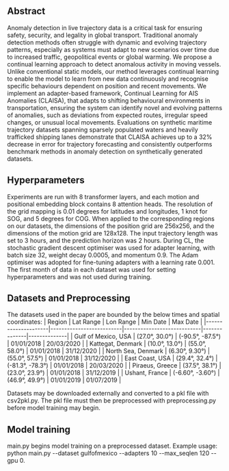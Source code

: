 ## Abstract
Anomaly detection in live trajectory data is a critical task for ensuring safety, security, and legality in global transport. Traditional anomaly detection methods often struggle with dynamic and evolving trajectory patterns, especially as systems must adapt to new scenarios over time due to increased traffic, geopolitical events or global warming. We propose a continual learning approach to detect anomalous activity in moving vessels. Unlike conventional static models, our method leverages continual learning to enable the model to learn from new data continuously and recognise specific behaviours dependent on position and recent movements.
We implement an adapter-based framework, Continual Learning for AIS Anomalies (CLAISA), that adapts to shifting behavioural environments in transportation, ensuring the system can identify novel and evolving patterns of anomalies, such as deviations from expected routes, irregular speed changes, or unusual local movements. Evaluations on synthetic maritime trajectory datasets spanning sparsely populated waters and heavily trafficked shipping lanes demonstrate that CLAISA achieves up to a $32\%$ decrease in error for trajectory forecasting and consistently outperforms benchmark methods in anomaly detection on synthetically generated datasets.

## Hyperparameters

Experiments are run with 8 transformer layers, and each motion and positional embedding block contains 8 attention heads. The resolution of the grid mapping is 0.01 degrees for latitudes and longitudes, 1 knot for SOG, and 5 degrees for COG. When applied to the corresponding regions on our datasets, the dimensions of the position grid are 256x256, and the dimensions of the motion grid are 128x128. The input trajectory length was set to 3 hours, and the prediction horizon was 2 hours. During CL, the stochastic gradient descent optimiser was used for adapter learning, with batch size 32, weight decay 0.0005, and momentum 0.9. The Adam optimiser was adopted for fine-tuning adapters with a learning rate 0.001. The first month of data in each dataset was used for setting hyperparameters and was not used during training.

## Datasets and Preprocessing
The datasets used in the paper are bounded by the below times and spatial coordinates:
| Region              | Lat Range                | Lon Range                 | Min Date     | Max Date     |
|---------------------|--------------------------|----------------------------|--------------|--------------|
| Gulf of Mexico, USA | (27.0°, 30.0°)           | (-90.5°, -87.5°)           | 01/01/2018   | 20/03/2020   |
| Kattegat, Denmark   | (10.0°, 13.0°)           | (55.0°, 58.0°)             | 01/01/2018   | 31/12/2020   |
| North Sea, Denmark  | (6.30°, 9.30°)           | (55.0°, 57.5°)             | 01/01/2018   | 31/12/2020   |
| East Coast, USA     | (29.4°, 32.4°)           | (-81.3°, -78.3°)           | 01/01/2018   | 20/03/2020   |
| Piraeus, Greece     | (37.5°, 38.1°)           | (23.0°, 23.9°)             | 01/01/2018   | 31/12/2019   |
| Ushant, France      | (-6.60°, -3.60°)         | (46.9°, 49.9°)             | 01/01/2019   | 01/07/2019   |

Datasets may be downloaded externally and converted to a pkl file with csv2pkl.py. The pkl file must then be preprocessed with preprocessing.py before model training may begin.

## Model training
main.py begins model training on a preprocessed dataset. Example usage: python main.py --dataset gulfofmexico --adapters 10 --max_seqlen 120 --gpu 0.
